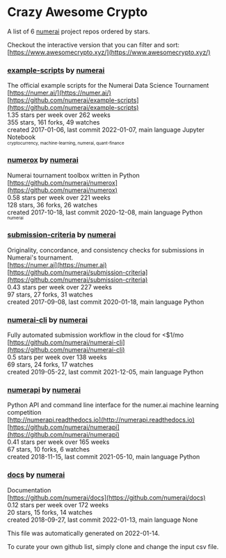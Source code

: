 # Crazy Awesome Crypto
A list of 6 [numerai](https://github.com/numerai) project repos ordered by stars.  

Checkout the interactive version that you can filter and sort: 
[https://www.awesomecrypto.xyz/](https://www.awesomecrypto.xyz/)  


### [example-scripts](https://github.com/numerai/example-scripts) by [numerai](https://github.com/numerai)  
The official example scripts for the Numerai Data Science Tournament  
[https://numer.ai/](https://numer.ai/)  
[https://github.com/numerai/example-scripts](https://github.com/numerai/example-scripts)  
1.35 stars per week over 262 weeks  
355 stars, 161 forks, 49 watches  
created 2017-01-06, last commit 2022-01-07, main language Jupyter Notebook  
<sub><sup>cryptocurrency, machine-learning, numerai, quant-finance</sup></sub>


### [numerox](https://github.com/numerai/numerox) by [numerai](https://github.com/numerai)  
Numerai tournament toolbox written in Python  
[https://github.com/numerai/numerox](https://github.com/numerai/numerox)  
0.58 stars per week over 221 weeks  
128 stars, 36 forks, 26 watches  
created 2017-10-18, last commit 2020-12-08, main language Python  
<sub><sup>numerai</sup></sub>


### [submission-criteria](https://github.com/numerai/submission-criteria) by [numerai](https://github.com/numerai)  
Originality, concordance, and consistency checks for submissions in Numerai's tournament.  
[https://numer.ai](https://numer.ai)  
[https://github.com/numerai/submission-criteria](https://github.com/numerai/submission-criteria)  
0.43 stars per week over 227 weeks  
97 stars, 27 forks, 31 watches  
created 2017-09-08, last commit 2020-01-18, main language Python  


### [numerai-cli](https://github.com/numerai/numerai-cli) by [numerai](https://github.com/numerai)  
Fully automated submission workflow in the cloud for <$1/mo  
[https://github.com/numerai/numerai-cli](https://github.com/numerai/numerai-cli)  
0.5 stars per week over 138 weeks  
69 stars, 24 forks, 17 watches  
created 2019-05-22, last commit 2021-12-05, main language Python  


### [numerapi](https://github.com/numerai/numerapi) by [numerai](https://github.com/numerai)  
Python API and command line interface for the numer.ai machine learning competition  
[http://numerapi.readthedocs.io](http://numerapi.readthedocs.io)  
[https://github.com/numerai/numerapi](https://github.com/numerai/numerapi)  
0.41 stars per week over 165 weeks  
67 stars, 10 forks, 6 watches  
created 2018-11-15, last commit 2021-05-10, main language Python  


### [docs](https://github.com/numerai/docs) by [numerai](https://github.com/numerai)  
Documentation    
[https://github.com/numerai/docs](https://github.com/numerai/docs)  
0.12 stars per week over 172 weeks  
20 stars, 15 forks, 14 watches  
created 2018-09-27, last commit 2022-01-13, main language None  


This file was automatically generated on 2022-01-14.  

To curate your own github list, simply clone and change the input csv file.  